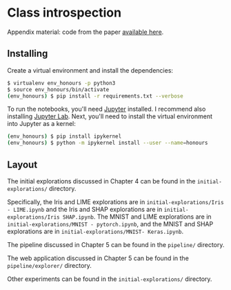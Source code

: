 # Class introspection

Appendix material: code from the paper [available here](https://misc.ka.ge/honours.pdf).

## Installing

Create a virtual environment and install the dependencies:

```sh
$ virtualenv env_honours -p python3
$ source env_honours/bin/activate
(env_honours) $ pip install -r requirements.txt --verbose
```

To run the notebooks, you'll need [Jupyter](https://jupyter.org) installed. I recommend also
installing [Jupyter Lab](https://jupyterlab.readthedocs.io/en/stable/). Next, you'll need
to install the virtual environment into Jupyter as a kernel:

```sh
(env_honours) $ pip install ipykernel
(env_honours) $ python -m ipykernel install --user --name=honours
```

## Layout

The initial explorations discussed in Chapter 4 can be found in the `initial-explorations/` directory.

Specifically, the Iris and LIME explorations are in `initial-explorations/Iris - LIME.ipynb` and the Iris and SHAP explorations are in `initial-explorations/Iris SHAP.ipynb`. The MNIST and LIME explorations are in
`initial-explorations/MNIST - pytorch.ipynb`, and the MNIST and SHAP explorations are in
`initial-explorations/MNIST- Keras.ipynb`.

The pipeline discussed in Chapter 5 can be found in the `pipeline/` directory.

The web application discussed in Chapter 5 can be found in the `pipeline/explorer/` directory.

Other experiments can be found in the `initial-explorations/` directory.
